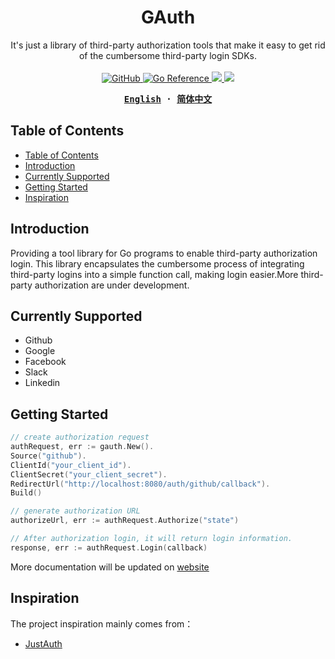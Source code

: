 <h1 align="center">GAuth</h1>

<p align="center">
It's just a library of third-party authorization tools that make it easy to get rid of the cumbersome third-party login SDKs.
<br/>
<br/>
<a href="https://github.com/LeoInnovateLab/gauth/blob/master/LICENSE">
  <img alt="GitHub" src="https://img.shields.io/github/license/LeoInnovateLab/gauth"/>
</a>  
<a href="https://pkg.go.dev/github.com/LeoInnovateLab/gauth">
    <img src="https://pkg.go.dev/badge/github.com/LeoInnovateLab/gauth.svg" alt="Go Reference">
</a>
<a href="https://goreportcard.com/report/github.com/LeoInnovateLab/gauth">
    <img src="https://goreportcard.com/badge/github.com/LeoInnovateLab/gauth" />
</a>
<a href="https://github.com/LeoInnovateLab/gauth/actions">
    <img src="https://github.com/LeoInnovateLab/gauth/actions/workflows/test.yml/badge.svg" />
</a>
</p>

<div align="center">
<strong>
<samp>

[English](README.md) · [简体中文](README.zh-Hans.md)

</samp>
</strong>
</div>

## Table of Contents

- [Table of Contents](#table-of-contents)
- [Introduction](#Introduction)
- [Currently Supported](#Currently-Supported)
- [Getting Started](#Getting-Started)
- [Inspiration](#Inspiration)

## Introduction

Providing a tool library for Go programs to enable third-party authorization login. 
This library encapsulates the cumbersome process of integrating third-party logins into a simple function call, 
making login easier.More third-party authorization are under development.

## Currently Supported

* Github
* Google
* Facebook
* Slack
* Linkedin

## Getting Started

```go
// create authorization request
authRequest, err := gauth.New().
Source("github").
ClientId("your_client_id").
ClientSecret("your_client_secret").
RedirectUrl("http://localhost:8080/auth/github/callback").
Build()

// generate authorization URL		
authorizeUrl, err := authRequest.Authorize("state")

// After authorization login, it will return login information.
response, err := authRequest.Login(callback)
```

More documentation will be updated on [website](https://gauth.dev)

## Inspiration

The project inspiration mainly comes from：
- [JustAuth](https://github.com/justauth/JustAuth)